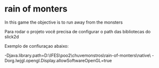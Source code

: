 # rain of monters
 In this game the objective is to run away from the monsters
  
 Para rodar o projeto você precisa de configurar o path das bibliotecas do slick2d

Exemplo de confiuraçao abaixo:

-Djava.library.path=D:\\IFES\poo2\\chuvemonstros\\rain-of-monters\\native\\ -Dorg.lwjgl.opengl.Display.allowSoftwareOpenGL=true 
